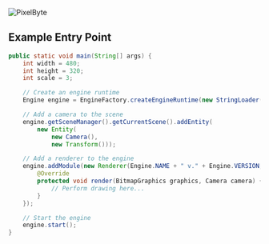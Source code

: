 ![PixelByte](https://github.com/BartoIini/PixelByte/assets/74437883/f79c41c4-ba91-4571-b534-52467dfa1152)

## Example Entry Point
```java
public static void main(String[] args) {
    int width = 480;
    int height = 320;
    int scale = 3;

    // Create an engine runtime
    Engine engine = EngineFactory.createEngineRuntime(new StringLoader(), new BitmapLoader());

    // Add a camera to the scene
    engine.getSceneManager().getCurrentScene().addEntity(
        new Entity(
            new Camera(),
            new Transform()));

    // Add a renderer to the engine
    engine.addModule(new Renderer(Engine.NAME + " v." + Engine.VERSION, width, height, scale) {
        @Override
        protected void render(BitmapGraphics graphics, Camera camera) {
            // Perform drawing here...
        }
    });

    // Start the engine
    engine.start();
}
```
